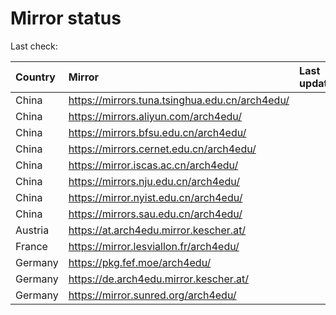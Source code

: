 <script src="./time.js"></script>
# Mirror status
Last check: <script type="text/javascript">localize(1700605054.545969);</script>

|Country|Mirror|Last update|
|:------|:-----|:----------|
|China|https://mirrors.tuna.tsinghua.edu.cn/arch4edu/|<script type="text/javascript">localize(1700591629);</script>|
|China|https://mirrors.aliyun.com/arch4edu/|<script type="text/javascript">localize(1700548477);</script>|
|China|https://mirrors.bfsu.edu.cn/arch4edu/|<script type="text/javascript">localize(1700591629);</script>|
|China|https://mirrors.cernet.edu.cn/arch4edu/|<script type="text/javascript">localize(1700548477);</script>|
|China|https://mirror.iscas.ac.cn/arch4edu/|<script type="text/javascript">localize(1700548477);</script>|
|China|https://mirrors.nju.edu.cn/arch4edu/|<script type="text/javascript">localize(1700505151);</script>|
|China|https://mirror.nyist.edu.cn/arch4edu/|<script type="text/javascript">localize(1700591629);</script>|
|China|https://mirrors.sau.edu.cn/arch4edu/|<script type="text/javascript">localize(1700591629);</script>|
|Austria|https://at.arch4edu.mirror.kescher.at/|<script type="text/javascript">localize(1700591629);</script>|
|France|https://mirror.lesviallon.fr/arch4edu/|<script type="text/javascript">localize(1700548477);</script>|
|Germany|https://pkg.fef.moe/arch4edu/|<script type="text/javascript">localize(1700591629);</script>|
|Germany|https://de.arch4edu.mirror.kescher.at/|<script type="text/javascript">localize(1700591629);</script>|
|Germany|https://mirror.sunred.org/arch4edu/|<script type="text/javascript">localize(1700591629);</script>|

<script src="./tablefilter/tablefilter.js"></script>
<script src="./table.js"></script>